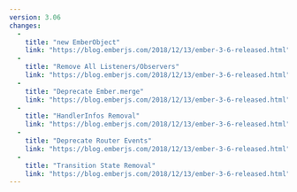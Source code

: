 ```yaml
---
version: 3.06
changes:
  -
    title: "new EmberObject"
    link: "https://blog.emberjs.com/2018/12/13/ember-3-6-released.html"
  -
    title: "Remove All Listeners/Observers"
    link: "https://blog.emberjs.com/2018/12/13/ember-3-6-released.html"
  -
    title: "Deprecate Ember.merge"
    link: "https://blog.emberjs.com/2018/12/13/ember-3-6-released.html"
  -
    title: "HandlerInfos Removal"
    link: "https://blog.emberjs.com/2018/12/13/ember-3-6-released.html"
  -
    title: "Deprecate Router Events"
    link: "https://blog.emberjs.com/2018/12/13/ember-3-6-released.html"
  -
    title: "Transition State Removal"
    link: "https://blog.emberjs.com/2018/12/13/ember-3-6-released.html"
---
```

